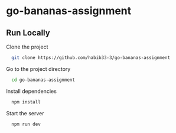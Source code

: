 # go-bananas-assignment

## Run Locally

Clone the project

```bash
  git clone https://github.com/habib33-3/go-bananas-assignment
```

Go to the project directory

```bash
  cd go-bananas-assignment
```

Install dependencies

```bash
  npm install
```

Start the server

````bash
  npm run dev
````
